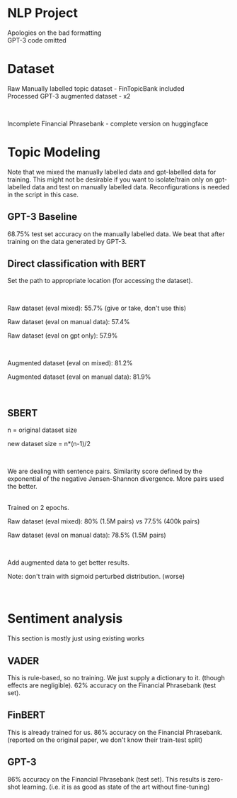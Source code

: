 # NLP Project
Apologies on the bad formatting
<br />
GPT-3 code omitted

# Dataset
Raw Manually labelled topic dataset - FinTopicBank included
<br />
Processed GPT-3 augmented dataset - x2

<br />

Incomplete Financial Phrasebank - complete version on huggingface

# Topic Modeling
Note that we mixed the manually labelled data and gpt-labelled data for training.  This might not be desirable if you want to isolate/train only on gpt-labelled data and test on manually labelled data.  Reconfigurations is needed in the script in this case.

## GPT-3 Baseline

68.75% test set accuracy on the manually labelled data. We beat that after training on the data generated by GPT-3.


## Direct classification with BERT
Set the path to appropriate location (for accessing the dataset).

<br />

Raw dataset (eval mixed): 55.7% (give or take, don't use this)

Raw dataset (eval on manual data): 57.4%

Raw dataset (eval on gpt only): 57.9%

<br />

Augmented dataset (eval on mixed): 81.2%

Augmented dataset (eval on manual data): 81.9%

<br />

## SBERT

n = original dataset size

new dataset size = n*(n-1)/2 

<br />

We are dealing with sentence pairs.  Similarity score defined by the exponential of the negative Jensen-Shannon divergence. More pairs used the better.

<br />
Trained on 2 epochs.

Raw dataset (eval mixed): 80% (1.5M pairs) vs 77.5% (400k pairs)

Raw dataset (eval on manual data): 78.5% (1.5M pairs)

<br />

Add augmented data to get better results.

Note: don't train with sigmoid perturbed distribution. (worse)

<br />

# Sentiment analysis

This section is mostly just using existing works

## VADER

This is rule-based, so no training. We just supply a dictionary to it. (though effects are negligible). 62% accuracy on the Financial Phrasebank (test set).

## FinBERT

This is already trained for us.  86% accuracy on the Financial Phrasebank. (reported on the original paper, we don't know their train-test split)


## GPT-3

86% accuracy on the Financial Phrasebank (test set). This results is zero-shot learning. (i.e. it is as good as state of the art without fine-tuning)